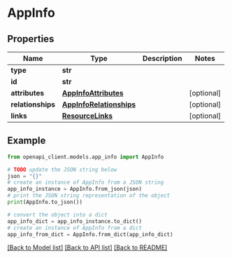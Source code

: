 # AppInfo


## Properties

Name | Type | Description | Notes
------------ | ------------- | ------------- | -------------
**type** | **str** |  | 
**id** | **str** |  | 
**attributes** | [**AppInfoAttributes**](AppInfoAttributes.md) |  | [optional] 
**relationships** | [**AppInfoRelationships**](AppInfoRelationships.md) |  | [optional] 
**links** | [**ResourceLinks**](ResourceLinks.md) |  | [optional] 

## Example

```python
from openapi_client.models.app_info import AppInfo

# TODO update the JSON string below
json = "{}"
# create an instance of AppInfo from a JSON string
app_info_instance = AppInfo.from_json(json)
# print the JSON string representation of the object
print(AppInfo.to_json())

# convert the object into a dict
app_info_dict = app_info_instance.to_dict()
# create an instance of AppInfo from a dict
app_info_from_dict = AppInfo.from_dict(app_info_dict)
```
[[Back to Model list]](../README.md#documentation-for-models) [[Back to API list]](../README.md#documentation-for-api-endpoints) [[Back to README]](../README.md)


